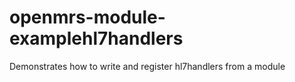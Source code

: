 openmrs-module-examplehl7handlers
=================================

Demonstrates how to write and register hl7handlers from a module